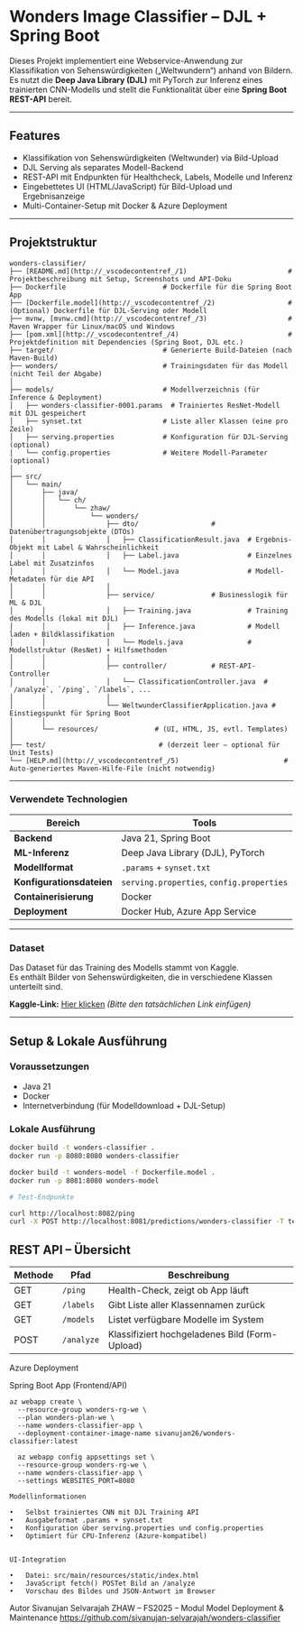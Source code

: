# Wonders Image Classifier – DJL + Spring Boot

Dieses Projekt implementiert eine Webservice-Anwendung zur Klassifikation von Sehenswürdigkeiten („Weltwundern“) anhand von Bildern.  
Es nutzt die **Deep Java Library (DJL)** mit PyTorch zur Inferenz eines trainierten CNN-Modells und stellt die Funktionalität über eine **Spring Boot REST-API** bereit.

---

## Features

- Klassifikation von Sehenswürdigkeiten (Weltwunder) via Bild-Upload
- DJL Serving als separates Modell-Backend
- REST-API mit Endpunkten für Healthcheck, Labels, Modelle und Inferenz
- Eingebettetes UI (HTML/JavaScript) für Bild-Upload und Ergebnisanzeige
- Multi-Container-Setup mit Docker & Azure Deployment

---

## Projektstruktur

```plaintext
wonders-classifier/
├── [README.md](http://_vscodecontentref_/1)                         # Projektbeschreibung mit Setup, Screenshots und API-Doku
├── Dockerfile                        # Dockerfile für die Spring Boot App
├── [Dockerfile.model](http://_vscodecontentref_/2)                  # (Optional) Dockerfile für DJL-Serving oder Modell
├── mvnw, [mvnw.cmd](http://_vscodecontentref_/3)                    # Maven Wrapper für Linux/macOS und Windows
├── [pom.xml](http://_vscodecontentref_/4)                           # Projektdefinition mit Dependencies (Spring Boot, DJL etc.)
├── target/                           # Generierte Build-Dateien (nach Maven-Build)
├── wonders/                          # Trainingsdaten für das Modell (nicht Teil der Abgabe)
│
├── models/                           # Modellverzeichnis (für Inference & Deployment)
│   ├── wonders-classifier-0001.params  # Trainiertes ResNet-Modell mit DJL gespeichert
│   ├── synset.txt                    # Liste aller Klassen (eine pro Zeile)
│   ├── serving.properties            # Konfiguration für DJL-Serving (optional)
│   └── config.properties             # Weitere Modell-Parameter (optional)
│
├── src/
│   └── main/
│       ├── java/
│       │   └── ch/
│       │       └── zhaw/
│       │           └── wonders/
│       │               ├── dto/                  # Datenübertragungsobjekte (DTOs)
│       │               │   ├── ClassificationResult.java  # Ergebnis-Objekt mit Label & Wahrscheinlichkeit
│       │               │   ├── Label.java                 # Einzelnes Label mit Zusatzinfos
│       │               │   └── Model.java                 # Modell-Metadaten für die API
│       │               │
│       │               ├── service/              # Businesslogik für ML & DJL
│       │               │   ├── Training.java              # Training des Modells (lokal mit DJL)
│       │               │   ├── Inference.java             # Modell laden + Bildklassifikation
│       │               │   └── Models.java                # Modellstruktur (ResNet) + Hilfsmethoden
│       │               │
│       │               ├── controller/           # REST-API-Controller
│       │               │   └── ClassificationController.java  # `/analyze`, `/ping`, `/labels`, ...
│       │               │
│       │               └── WeltwunderClassifierApplication.java # Einstiegspunkt für Spring Boot
│       │
│       └── resources/              # (UI, HTML, JS, evtl. Templates)
│
├── test/                            # (derzeit leer – optional für Unit Tests)
└── [HELP.md](http://_vscodecontentref_/5)                          # Auto-generiertes Maven-Hilfe-File (nicht notwendig)
```
---

### Verwendete Technologien

| Bereich              | Tools                                                 |
|----------------------|-------------------------------------------------------|
| **Backend**          | Java 21, Spring Boot                                  |
| **ML-Inferenz**      | Deep Java Library (DJL), PyTorch                      |
| **Modellformat**     | `.params` + `synset.txt`                              |
| **Konfigurationsdateien** | `serving.properties`, `config.properties`       |
| **Containerisierung**| Docker                                                |
| **Deployment**       | Docker Hub, Azure App Service                         |

---

### Dataset

Das Dataset für das Training des Modells stammt von Kaggle.  
Es enthält Bilder von Sehenswürdigkeiten, die in verschiedene Klassen unterteilt sind.

**Kaggle-Link:** [Hier klicken](https://www.kaggle.com/datasets/balabaskar/wonders-of-the-world-image-classification) *(Bitte den tatsächlichen Link einfügen)*

---

## Setup & Lokale Ausführung

### Voraussetzungen

- Java 21
- Docker
- Internetverbindung (für Modelldownload + DJL-Setup)

### Lokale Ausführung

```bash
docker build -t wonders-classifier .
docker run -p 8080:8080 wonders-classifier

docker build -t wonders-model -f Dockerfile.model .
docker run -p 8081:8080 wonders-model

# Test-Endpunkte

curl http://localhost:8082/ping
curl -X POST http://localhost:8081/predictions/wonders-classifier -T test.jpg
```

## REST API – Übersicht

| Methode | Pfad       | Beschreibung                                |
|---------|------------|---------------------------------------------|
| GET     | `/ping`    | Health-Check, zeigt ob App läuft            |
| GET     | `/labels`  | Gibt Liste aller Klassennamen zurück        |
| GET     | `/models`  | Listet verfügbare Modelle im System         |
| POST    | `/analyze` | Klassifiziert hochgeladenes Bild (Form-Upload) |

Azure Deployment

Spring Boot App (Frontend/API)
```
az webapp create \
  --resource-group wonders-rg-we \
  --plan wonders-plan-we \
  --name wonders-classifier-app \
  --deployment-container-image-name sivanujan26/wonders-classifier:latest

  az webapp config appsettings set \
  --resource-group wonders-rg-we \
  --name wonders-classifier-app \
  --settings WEBSITES_PORT=8080
```


    Modellinformationen

	•	Selbst trainiertes CNN mit DJL Training API
	•	Ausgabeformat .params + synset.txt
	•	Konfiguration über serving.properties und config.properties
	•	Optimiert für CPU-Inferenz (Azure-kompatibel)


    UI-Integration

	•	Datei: src/main/resources/static/index.html
	•	JavaScript fetch() POSTet Bild an /analyze
	•	Vorschau des Bildes und JSON-Antwort im Browser


Autor
Sivanujan Selvarajah
ZHAW – FS2025 – Modul Model Deployment & Maintenance
https://github.com/sivanujan-selvarajah/wonders-classifier

